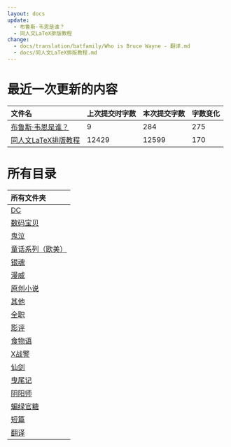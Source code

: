 ```yaml
---
layout: docs
update: 
  - 布鲁斯·韦恩是谁？
  - 同人文LaTeX排版教程
change:
  - docs/translation/batfamily/Who is Bruce Wayne - 翻译.md
  - docs/同人文LaTeX排版教程.md
---
```


# 最近一次更新的内容

|文件名|上次提交时字数|本次提交字数|字数变化|
|:-|:-|:-|:-|
|[布鲁斯·韦恩是谁？](translation/batfamily/Who%20is%20Bruce%20Wayne%20-%20翻译.md)|9|284|275|
|[同人文LaTeX排版教程](同人文LaTeX排版教程.md)|12429|12599|170|

# 所有目录

|所有文件夹|
|:-|
|[DC](DC)|
|[数码宝贝](DM)|
|[鬼泣](DMC)|
|[童话系列（欧美）](FT)|
|[银魂](GTM)|
|[漫威](M)|
|[原创小说](ON)|
|[其他](Others)|
|[全职](QZ)|
|[影评](SC)|
|[食物语](SWY)|
|[X战警](X)|
|[仙剑](XJ)|
|[曳尾记](YWJ)|
|[阴阳师](YYS)|
|[蝙绿官糖](batlantern)|
|[短篇](blob)|
|[翻译](translation)|